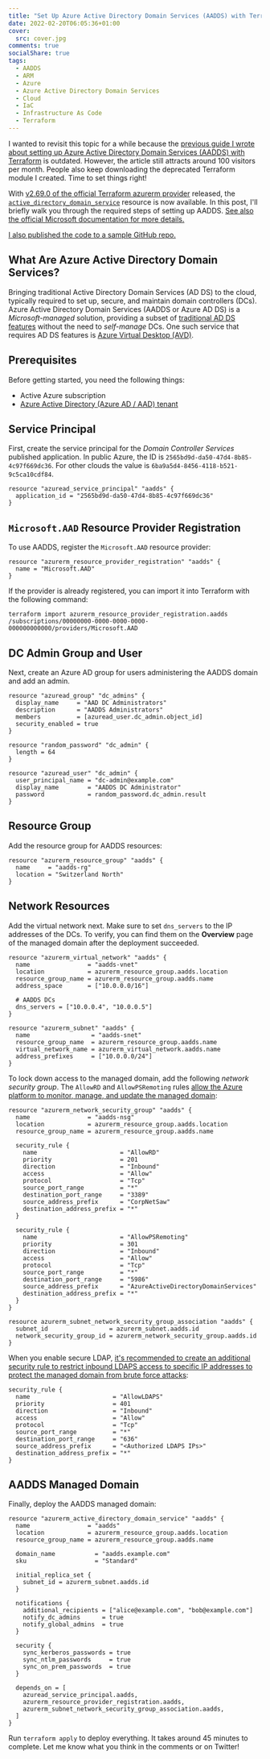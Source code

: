 ```yaml
---
title: "Set Up Azure Active Directory Domain Services (AADDS) with Terraform"
date: 2022-02-20T06:05:36+01:00
cover:
  src: cover.jpg
comments: true
socialShare: true
tags:
  - AADDS
  - ARM
  - Azure
  - Azure Active Directory Domain Services
  - Cloud
  - IaC
  - Infrastructure As Code
  - Terraform
---
```


I wanted to revisit this topic for a while because the [previous guide I wrote about setting up Azure Active Directory Domain Services (AADDS) with Terraform](/blog/set-up-azure-active-directory-domain-services-aadds-with-terraform) is outdated. However, the article still attracts around 100 visitors per month. People also keep downloading the deprecated Terraform module I created. Time to set things right!

<!--more-->

With [v2.69.0 of the official Terraform azurerm provider](https://github.com/terraform-providers/terraform-provider-azurerm/releases/tag/v2.69.0) released, the [`active_directory_domain_service`](https://registry.terraform.io/providers/hashicorp/azurerm/latest/docs/resources/active_directory_domain_service) resource is now available. In this post, I'll briefly walk you through the required steps of setting up AADDS. [See also the official Microsoft documentation for more details.](https://docs.microsoft.com/en-us/azure/active-directory-domain-services/powershell-create-instance#create-required-azure-ad-resources)

[I also published the code to a sample GitHub repo.](https://github.com/schnerring/terraform-azurerm-aadds-avd)

## What Are Azure Active Directory Domain Services?

Bringing traditional Active Directory Domain Services (AD DS) to the cloud, typically required to set up, secure, and maintain domain controllers (DCs). Azure Active Directory Domain Services (AADDS or Azure AD DS) is a _Microsoft-managed_ solution, providing a subset of [traditional AD DS features](https://docs.microsoft.com/en-us/azure/active-directory-domain-services/compare-identity-solutions) without the need to _self-manage_ DCs. One such service that requires AD DS features is [Azure Virtual Desktop (AVD)](https://docs.microsoft.com/en-us/azure/virtual-desktop/overview).

## Prerequisites

Before getting started, you need the following things:

- Active Azure subscription
- [Azure Active Directory (Azure AD / AAD) tenant](https://docs.microsoft.com/en-us/azure/active-directory/develop/quickstart-create-new-tenant)

## Service Principal

First, create the service principal for the _Domain Controller Services_ published application. In public Azure, the ID is `2565bd9d-da50-47d4-8b85-4c97f669dc36`. For other clouds the value is `6ba9a5d4-8456-4118-b521-9c5ca10cdf84`.

```hcl
resource "azuread_service_principal" "aadds" {
  application_id = "2565bd9d-da50-47d4-8b85-4c97f669dc36"
}
```

## `Microsoft.AAD` Resource Provider Registration

To use AADDS, register the `Microsoft.AAD` resource provider:

```hcl
resource "azurerm_resource_provider_registration" "aadds" {
  name = "Microsoft.AAD"
}
```

If the provider is already registered, you can import it into Terraform with the following command:

```shell
terraform import azurerm_resource_provider_registration.aadds /subscriptions/00000000-0000-0000-0000-000000000000/providers/Microsoft.AAD
```

## DC Admin Group and User

Next, create an Azure AD group for users administering the AADDS domain and add an admin.

```hcl
resource "azuread_group" "dc_admins" {
  display_name     = "AAD DC Administrators"
  description      = "AADDS Administrators"
  members          = [azuread_user.dc_admin.object_id]
  security_enabled = true
}

resource "random_password" "dc_admin" {
  length = 64
}

resource "azuread_user" "dc_admin" {
  user_principal_name = "dc-admin@example.com"
  display_name        = "AADDS DC Administrator"
  password            = random_password.dc_admin.result
}
```

## Resource Group

Add the resource group for AADDS resources:

```hcl
resource "azurerm_resource_group" "aadds" {
  name     = "aadds-rg"
  location = "Switzerland North"
}
```

## Network Resources

Add the virtual network next. Make sure to set `dns_servers` to the IP addresses of the DCs. To verify, you can find them on the **Overview** page of the managed domain after the deployment succeeded.

```hcl
resource "azurerm_virtual_network" "aadds" {
  name                = "aadds-vnet"
  location            = azurerm_resource_group.aadds.location
  resource_group_name = azurerm_resource_group.aadds.name
  address_space       = ["10.0.0.0/16"]

  # AADDS DCs
  dns_servers = ["10.0.0.4", "10.0.0.5"]
}

resource "azurerm_subnet" "aadds" {
  name                 = "aadds-snet"
  resource_group_name  = azurerm_resource_group.aadds.name
  virtual_network_name = azurerm_virtual_network.aadds.name
  address_prefixes     = ["10.0.0.0/24"]
}
```

To lock down access to the managed domain, add the following _network security group_. The `AllowRD` and `AllowPSRemoting` rules [allow the Azure platform to monitor, manage, and update the managed domain](https://docs.microsoft.com/en-us/azure/active-directory-domain-services/alert-nsg#inbound-security-rules):

```hcl
resource "azurerm_network_security_group" "aadds" {
  name                = "aadds-nsg"
  location            = azurerm_resource_group.aadds.location
  resource_group_name = azurerm_resource_group.aadds.name

  security_rule {
    name                       = "AllowRD"
    priority                   = 201
    direction                  = "Inbound"
    access                     = "Allow"
    protocol                   = "Tcp"
    source_port_range          = "*"
    destination_port_range     = "3389"
    source_address_prefix      = "CorpNetSaw"
    destination_address_prefix = "*"
  }

  security_rule {
    name                       = "AllowPSRemoting"
    priority                   = 301
    direction                  = "Inbound"
    access                     = "Allow"
    protocol                   = "Tcp"
    source_port_range          = "*"
    destination_port_range     = "5986"
    source_address_prefix      = "AzureActiveDirectoryDomainServices"
    destination_address_prefix = "*"
  }
}

resource azurerm_subnet_network_security_group_association "aadds" {
  subnet_id                 = azurerm_subnet.aadds.id
  network_security_group_id = azurerm_network_security_group.aadds.id
}
```

When you enable secure LDAP, [it's recommended to create an additional security rule to restrict inbound LDAPS access to specific IP addresses to protect the managed domain from brute force attacks](https://docs.microsoft.com/en-us/azure/active-directory-domain-services/alert-ldaps#resolution):

```hcl
security_rule {
  name                       = "AllowLDAPS"
  priority                   = 401
  direction                  = "Inbound"
  access                     = "Allow"
  protocol                   = "Tcp"
  source_port_range          = "*"
  destination_port_range     = "636"
  source_address_prefix      = "<Authorized LDAPS IPs>"
  destination_address_prefix = "*"
}
```

## AADDS Managed Domain

Finally, deploy the AADDS managed domain:

```hcl
resource "azurerm_active_directory_domain_service" "aadds" {
  name                = "aadds"
  location            = azurerm_resource_group.aadds.location
  resource_group_name = azurerm_resource_group.aadds.name

  domain_name           = "aadds.example.com"
  sku                   = "Standard"

  initial_replica_set {
    subnet_id = azurerm_subnet.aadds.id
  }

  notifications {
    additional_recipients = ["alice@example.com", "bob@example.com"]
    notify_dc_admins      = true
    notify_global_admins  = true
  }

  security {
    sync_kerberos_passwords = true
    sync_ntlm_passwords     = true
    sync_on_prem_passwords  = true
  }

  depends_on = [
    azuread_service_principal.aadds,
    azurerm_resource_provider_registration.aadds,
    azurerm_subnet_network_security_group_association.aadds,
  ]
}
```

Run `terraform apply` to deploy everything. It takes around 45 minutes to complete. Let me know what you think in the comments or on Twitter!
